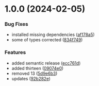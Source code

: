# 1.0.0 (2024-02-05)


### Bug Fixes

* installed missing dependencies ([af178a5](https://github.com/ElfenB/react-learning/commit/af178a564f61b17017e14f7f8c9d39b872922fcf))
* some of types corrected ([834f749](https://github.com/ElfenB/react-learning/commit/834f749aba4d2d0f8fa2c89328b3a09e98ec09b9))


### Features

* added semantic release ([ecc761d](https://github.com/ElfenB/react-learning/commit/ecc761d102661aad1edce54eb04c8c506d9fe978))
* added thirteen ([09074e0](https://github.com/ElfenB/react-learning/commit/09074e03fe7655217746632d0ff8004715a92e7c))
* removed 13 ([5d9e6b3](https://github.com/ElfenB/react-learning/commit/5d9e6b3d408f30ec624714d23a64c42ec882aa1a))
* updates ([92b282e](https://github.com/ElfenB/react-learning/commit/92b282e1fb204d3e1b2cf3f3a1fbdac73451db0a))
